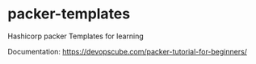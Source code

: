 # packer-templates

Hashicorp packer Templates for learning

Documentation: https://devopscube.com/packer-tutorial-for-beginners/

